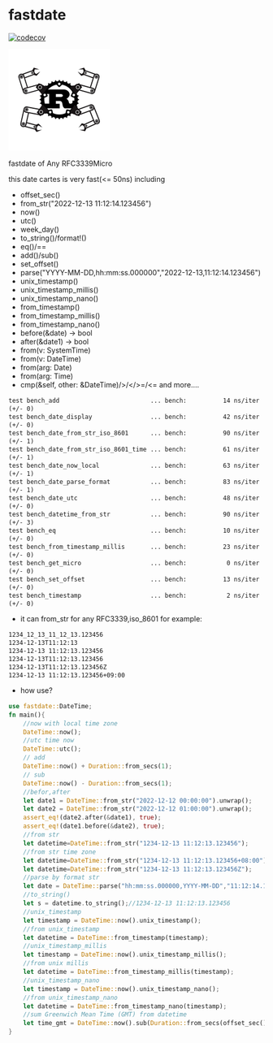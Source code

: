 # fastdate

[![codecov](https://codecov.io/gh/rbatis/fastdate/graph/badge.svg?token=C97H2QBHAQ)](https://codecov.io/gh/rbatis/fastdate)

<img style="width: 200px;height: 200px;" width="200" height="200" src="https://github.com/rbatis/rbatis/blob/master/logo.png?raw=true" />

fastdate of Any RFC3339Micro

this date cartes is very fast(<= 50ns) including 
* offset_sec()
* from_str("2022-12-13 11:12:14.123456")
* now()
* utc()
* week_day()
* to_string()/format!()
* eq()/==
* add()/sub()
* set_offset()
* parse("YYYY-MM-DD,hh:mm:ss.000000","2022-12-13,11:12:14.123456")
* unix_timestamp()
* unix_timestamp_millis()
* unix_timestamp_nano()
* from_timestamp()
* from_timestamp_millis()
* from_timestamp_nano()
* before(&date) -> bool
* after(&date1) -> bool
* from(v: SystemTime)
* from(v: DateTime)
* from(arg: Date)
* from(arg: Time)
* cmp(&self, other: &DateTime)/>/</>=/<= and more....

```log
test bench_add                         ... bench:          14 ns/iter (+/- 0)
test bench_date_display                ... bench:          42 ns/iter (+/- 0)
test bench_date_from_str_iso_8601      ... bench:          90 ns/iter (+/- 1)
test bench_date_from_str_iso_8601_time ... bench:          61 ns/iter (+/- 1)
test bench_date_now_local              ... bench:          63 ns/iter (+/- 1)
test bench_date_parse_format           ... bench:          83 ns/iter (+/- 1)
test bench_date_utc                    ... bench:          48 ns/iter (+/- 0)
test bench_datetime_from_str           ... bench:          90 ns/iter (+/- 3)
test bench_eq                          ... bench:          10 ns/iter (+/- 0)
test bench_from_timestamp_millis       ... bench:          23 ns/iter (+/- 0)
test bench_get_micro                   ... bench:           0 ns/iter (+/- 0)
test bench_set_offset                  ... bench:          13 ns/iter (+/- 0)
test bench_timestamp                   ... bench:           2 ns/iter (+/- 0)
```

* it can from_str for any RFC3339,iso_8601
for example:
```log
1234_12_13_11_12_13.123456
1234-12-13T11:12:13
1234-12-13 11:12:13.123456
1234-12-13T11:12:13.123456
1234-12-13T11:12:13.123456Z
1234-12-13 11:12:13.123456+09:00
```

* how use?
```rust
use fastdate::DateTime;
fn main(){
    //now with local time zone
    DateTime::now();
    //utc time now
    DateTime::utc();
    // add
    DateTime::now() + Duration::from_secs(1);
    // sub
    DateTime::now() - Duration::from_secs(1);
    //befor,after
    let date1 = DateTime::from_str("2022-12-12 00:00:00").unwrap();
    let date2 = DateTime::from_str("2022-12-12 01:00:00").unwrap();
    assert_eq!(date2.after(&date1), true);
    assert_eq!(date1.before(&date2), true);
    //from str
    let datetime=DateTime::from_str("1234-12-13 11:12:13.123456");
    //from str time zone
    let datetime=DateTime::from_str("1234-12-13 11:12:13.123456+08:00");
    let datetime=DateTime::from_str("1234-12-13 11:12:13.123456Z");
    //parse by format str
    let date = DateTime::parse("hh:mm:ss.000000,YYYY-MM-DD","11:12:14.123456,2022-12-13").unwrap();
    //to_string()
    let s = datetime.to_string();//1234-12-13 11:12:13.123456
    //unix_timestamp
    let timestamp = DateTime::now().unix_timestamp();
    //from unix_timestamp
    let datetime = DateTime::from_timestamp(timestamp);
    //unix_timestamp_millis
    let timestamp = DateTime::now().unix_timestamp_millis();
    //from unix millis
    let datetime = DateTime::from_timestamp_millis(timestamp);
    //unix_timestamp_nano
    let timestamp = DateTime::now().unix_timestamp_nano();
    //from unix_timestamp_nano
    let datetime = DateTime::from_timestamp_nano(timestamp);
    //sum Greenwich Mean Time (GMT) from datetime
    let time_gmt = DateTime::now().sub(Duration::from_secs(offset_sec() as u64));
}
```

